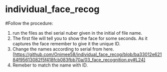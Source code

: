 # individual_face_recog

#Follow the procedure:
  1)  run the files as thei serial nuber given in the initial of file name.
  2)  The first file will tell you to show the face for some seconds. As it captures the face remember to give it the unique ID.
  3)  Change the names according to serial from here. [https://github.com/Onimee58/individual_face_recog/blob/ba33012e62184f95613082f5f418fcb083fbb70a/03_face_recognition.py#L24] 
  4) Remeber to match the name with ID.
